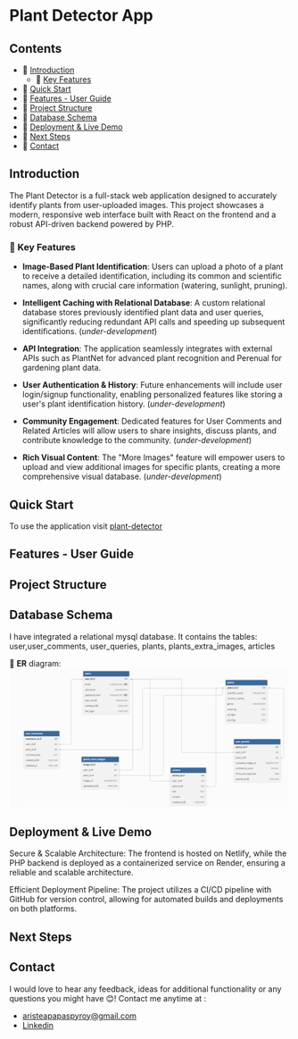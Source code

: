 # Plant Detector App

## Contents
- 🌸 [Introduction](#introduction)
    - 🌸 [Key Features](#-key-features)
- 🌸 [Quick Start](#quick-start)
- 🌸 [Features - User Guide](#features---user-guide)
- 🌸 [Project Structure](#project-structure)
- 🌸 [Database Schema](#database-schema)
- 🌸 [Deployment & Live Demo](#deployment--live-demo)
- 🌸 [Next Steps](#next-steps)
- 🌸 [Contact](#contact)


## Introduction
The Plant Detector is a full-stack web application designed to accurately identify plants from user-uploaded images. This project showcases a modern, responsive web interface built with React on the frontend and a robust API-driven backend powered by PHP. 

### 🌸 Key Features
* **Image-Based Plant Identification**: Users can upload a photo of a plant to receive a detailed identification, including its common and scientific names, along with crucial care information (watering, sunlight, pruning).

* **Intelligent Caching with Relational Database**: A custom relational database stores previously identified plant data and user queries, significantly reducing redundant API calls and speeding up subsequent identifications. (*under-development*)

* **API Integration**: The application seamlessly integrates with external APIs such as PlantNet for advanced plant recognition and Perenual for gardening plant data.

* **User Authentication & History**: Future enhancements will include user login/signup functionality, enabling personalized features like storing a user's plant identification history. (*under-development*)

* **Community Engagement**: Dedicated features for User Comments and Related Articles will allow users to share insights, discuss plants, and contribute knowledge to the community. (*under-development*)

* **Rich Visual Content**: The "More Images" feature will empower users to upload and view additional images for specific plants, creating a more comprehensive visual database. (*under-development*)


## Quick Start
To use the application visit [plant-detector](https://plant-detector-project.netlify.app/)


## Features - User Guide



## Project Structure

## Database Schema
I have integrated a relational mysql database. It contains the tables: user,user_comments, user_queries, plants, plants_extra_images, articles

🌸 **ER** diagram:
![The er of the database](screens_and_gifs/ER-diagram.png)

## Deployment & Live Demo
Secure & Scalable Architecture: The frontend is hosted on Netlify, while the PHP backend is deployed as a containerized service on Render, ensuring a reliable and scalable architecture.

Efficient Deployment Pipeline: The project utilizes a CI/CD pipeline with GitHub for version control, allowing for automated builds and deployments on both platforms.
## Next Steps

## Contact
I would love to hear any feedback, ideas for additional functionality or any questions you might have 😊! Contact me anytime at : 
* [aristeapapaspyroy@gmail.com](mailto:aristeapapaspyroy@gmail.com)
* [Linkedin](https://www.linkedin.com/in/aristea-papaspyrou-8277a02a0/)
